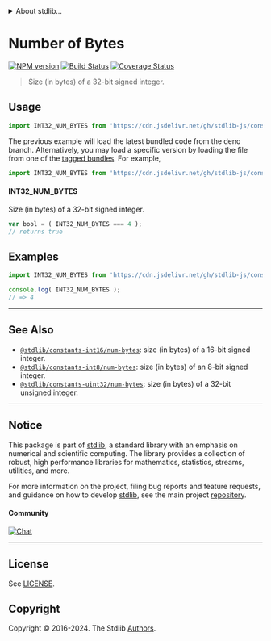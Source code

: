 <!--

@license Apache-2.0

Copyright (c) 2018 The Stdlib Authors.

Licensed under the Apache License, Version 2.0 (the "License");
you may not use this file except in compliance with the License.
You may obtain a copy of the License at

   http://www.apache.org/licenses/LICENSE-2.0

Unless required by applicable law or agreed to in writing, software
distributed under the License is distributed on an "AS IS" BASIS,
WITHOUT WARRANTIES OR CONDITIONS OF ANY KIND, either express or implied.
See the License for the specific language governing permissions and
limitations under the License.

-->


<details>
  <summary>
    About stdlib...
  </summary>
  <p>We believe in a future in which the web is a preferred environment for numerical computation. To help realize this future, we've built stdlib. stdlib is a standard library, with an emphasis on numerical and scientific computation, written in JavaScript (and C) for execution in browsers and in Node.js.</p>
  <p>The library is fully decomposable, being architected in such a way that you can swap out and mix and match APIs and functionality to cater to your exact preferences and use cases.</p>
  <p>When you use stdlib, you can be absolutely certain that you are using the most thorough, rigorous, well-written, studied, documented, tested, measured, and high-quality code out there.</p>
  <p>To join us in bringing numerical computing to the web, get started by checking us out on <a href="https://github.com/stdlib-js/stdlib">GitHub</a>, and please consider <a href="https://opencollective.com/stdlib">financially supporting stdlib</a>. We greatly appreciate your continued support!</p>
</details>

# Number of Bytes

[![NPM version][npm-image]][npm-url] [![Build Status][test-image]][test-url] [![Coverage Status][coverage-image]][coverage-url] <!-- [![dependencies][dependencies-image]][dependencies-url] -->

> Size (in bytes) of a 32-bit signed integer.



<section class="usage">

## Usage

```javascript
import INT32_NUM_BYTES from 'https://cdn.jsdelivr.net/gh/stdlib-js/constants-int32-num-bytes@deno/mod.js';
```
The previous example will load the latest bundled code from the deno branch. Alternatively, you may load a specific version by loading the file from one of the [tagged bundles](https://github.com/stdlib-js/constants-int32-num-bytes/tags). For example,

```javascript
import INT32_NUM_BYTES from 'https://cdn.jsdelivr.net/gh/stdlib-js/constants-int32-num-bytes@v0.2.0-deno/mod.js';
```

#### INT32_NUM_BYTES

Size (in bytes) of a 32-bit signed integer.

```javascript
var bool = ( INT32_NUM_BYTES === 4 );
// returns true
```

</section>

<!-- /.usage -->

<section class="examples">

## Examples

<!-- TODO: better example -->

<!-- eslint no-undef: "error" -->

```javascript
import INT32_NUM_BYTES from 'https://cdn.jsdelivr.net/gh/stdlib-js/constants-int32-num-bytes@deno/mod.js';

console.log( INT32_NUM_BYTES );
// => 4
```

</section>

<!-- /.examples -->

<!-- Section for related `stdlib` packages. Do not manually edit this section, as it is automatically populated. -->

<section class="related">

* * *

## See Also

-   <span class="package-name">[`@stdlib/constants-int16/num-bytes`][@stdlib/constants/int16/num-bytes]</span><span class="delimiter">: </span><span class="description">size (in bytes) of a 16-bit signed integer.</span>
-   <span class="package-name">[`@stdlib/constants-int8/num-bytes`][@stdlib/constants/int8/num-bytes]</span><span class="delimiter">: </span><span class="description">size (in bytes) of an 8-bit signed integer.</span>
-   <span class="package-name">[`@stdlib/constants-uint32/num-bytes`][@stdlib/constants/uint32/num-bytes]</span><span class="delimiter">: </span><span class="description">size (in bytes) of a 32-bit unsigned integer.</span>

</section>

<!-- /.related -->

<!-- Section for all links. Make sure to keep an empty line after the `section` element and another before the `/section` close. -->


<section class="main-repo" >

* * *

## Notice

This package is part of [stdlib][stdlib], a standard library with an emphasis on numerical and scientific computing. The library provides a collection of robust, high performance libraries for mathematics, statistics, streams, utilities, and more.

For more information on the project, filing bug reports and feature requests, and guidance on how to develop [stdlib][stdlib], see the main project [repository][stdlib].

#### Community

[![Chat][chat-image]][chat-url]

---

## License

See [LICENSE][stdlib-license].


## Copyright

Copyright &copy; 2016-2024. The Stdlib [Authors][stdlib-authors].

</section>

<!-- /.stdlib -->

<!-- Section for all links. Make sure to keep an empty line after the `section` element and another before the `/section` close. -->

<section class="links">

[npm-image]: http://img.shields.io/npm/v/@stdlib/constants-int32-num-bytes.svg
[npm-url]: https://npmjs.org/package/@stdlib/constants-int32-num-bytes

[test-image]: https://github.com/stdlib-js/constants-int32-num-bytes/actions/workflows/test.yml/badge.svg?branch=v0.2.0
[test-url]: https://github.com/stdlib-js/constants-int32-num-bytes/actions/workflows/test.yml?query=branch:v0.2.0

[coverage-image]: https://img.shields.io/codecov/c/github/stdlib-js/constants-int32-num-bytes/main.svg
[coverage-url]: https://codecov.io/github/stdlib-js/constants-int32-num-bytes?branch=main

<!--

[dependencies-image]: https://img.shields.io/david/stdlib-js/constants-int32-num-bytes.svg
[dependencies-url]: https://david-dm.org/stdlib-js/constants-int32-num-bytes/main

-->

[chat-image]: https://img.shields.io/gitter/room/stdlib-js/stdlib.svg
[chat-url]: https://app.gitter.im/#/room/#stdlib-js_stdlib:gitter.im

[stdlib]: https://github.com/stdlib-js/stdlib

[stdlib-authors]: https://github.com/stdlib-js/stdlib/graphs/contributors

[umd]: https://github.com/umdjs/umd
[es-module]: https://developer.mozilla.org/en-US/docs/Web/JavaScript/Guide/Modules

[deno-url]: https://github.com/stdlib-js/constants-int32-num-bytes/tree/deno
[deno-readme]: https://github.com/stdlib-js/constants-int32-num-bytes/blob/deno/README.md
[umd-url]: https://github.com/stdlib-js/constants-int32-num-bytes/tree/umd
[umd-readme]: https://github.com/stdlib-js/constants-int32-num-bytes/blob/umd/README.md
[esm-url]: https://github.com/stdlib-js/constants-int32-num-bytes/tree/esm
[esm-readme]: https://github.com/stdlib-js/constants-int32-num-bytes/blob/esm/README.md
[branches-url]: https://github.com/stdlib-js/constants-int32-num-bytes/blob/main/branches.md

[stdlib-license]: https://raw.githubusercontent.com/stdlib-js/constants-int32-num-bytes/main/LICENSE

<!-- <related-links> -->

[@stdlib/constants/int16/num-bytes]: https://github.com/stdlib-js/constants-int16-num-bytes/tree/deno

[@stdlib/constants/int8/num-bytes]: https://github.com/stdlib-js/constants-int8-num-bytes/tree/deno

[@stdlib/constants/uint32/num-bytes]: https://github.com/stdlib-js/constants-uint32-num-bytes/tree/deno

<!-- </related-links> -->

</section>

<!-- /.links -->
